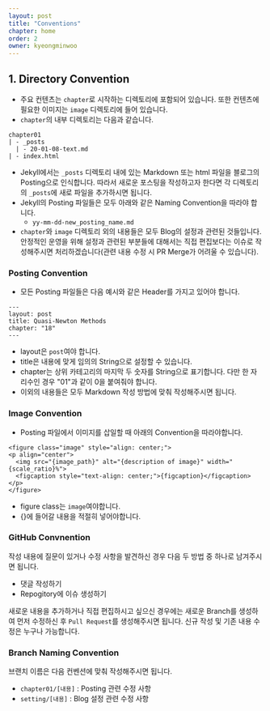 ```yaml
---
layout: post
title: "Conventions"
chapter: home
order: 2
owner: kyeongminwoo
---
```


## 1. Directory Convention

- 주요 컨텐츠는 `chapter`로 시작하는 디렉토리에 포함되어 있습니다. 또한 컨텐츠에 필요한 이미지는 `image` 디렉토리에 들어 있습니다.
- `chapter`의 내부 디렉토리는 다음과 같습니다.

```
chapter01
| - _posts
  | - 20-01-08-text.md
| - index.html
```

- Jekyll에서는 `_posts` 디렉토리 내에 있는 Markdown 또는 html 파일을 블로그의 Posting으로 인식합니다. 따라서 새로운 포스팅을 작성하고자 한다면 각 디렉토리의 `_posts`에 새로 파일을 추가하시면 됩니다.
- Jekyll의 Posting 파일들은 모두 아래와 같은 Naming Convention을 따라야 합니다.
    - `yy-mm-dd-new_posting_name.md`
- `chapter`와 `image` 디렉토리 외의 내용들은 모두 Blog의 설정과 관련된 것들입니다. 안정적인 운영을 위해 설정과 관련된 부분들에 대해서는 직접 편집보다는 이슈로 작성해주시면 처리하겠습니다(관련 내용 수정 시 PR Merge가 어려울 수 있습니다).

### Posting Convention

- 모든 Posting 파일들은 다음 예시와 같은 Header를 가지고 있어야 합니다.

```
---
layout: post
title: Quasi-Newton Methods
chapter: "18"
---
```

- layout은 `post`여야 합니다.
- title은 내용에 맞게 임의의 String으로 설정할 수 있습니다.
- chapter는 상위 카테고리의 마지막 두 숫자를 String으로 표기합니다. 다만 한 자리수인 경우 "01"과 같이 0을 붙여줘야 합니다.
- 이외의 내용들은 모두 Markdown 작성 방법에 맞춰 작성해주시면 됩니다.

### Image Convention

- Posting 파일에서 이미지를 삽일할 때 아래의 Convention을 따라야합니다.

```
<figure class="image" style="align: center;">
<p align="center">
  <img src="{image_path}" alt="{description of image}" width="{scale_ratio}%">
  <figcaption style="text-align: center;">{figcaption}</figcaption>
</p>
</figure>
```

- figure class는 `image`여야합니다.
- {}에 들어갈 내용을 적절히 넣어야합니다.

### GitHub Convnention

작성 내용에 질문이 있거나 수정 사항을 발견하신 경우 다음 두 방법 중 하나로 남겨주시면 됩니다.

- 댓글 작성하기
- Repogitory에 이슈 생성하기

새로운 내용을 추가하거나 직접 편집하시고 싶으신 경우에는 새로운 Branch를 생성하여 먼저 수정하신 후 `Pull Request`를 생성해주시면 됩니다. 신규 작성 및 기존 내용 수정은 누구나 가능합니다.

### Branch Naming Convention

브랜치 이름은 다음 컨벤션에 맞춰 작성해주시면 됩니다.

- `chapter01/[내용]` : Posting 관련 수정 사항
- `setting/[내용]` : Blog 설정 관련 수정 사항